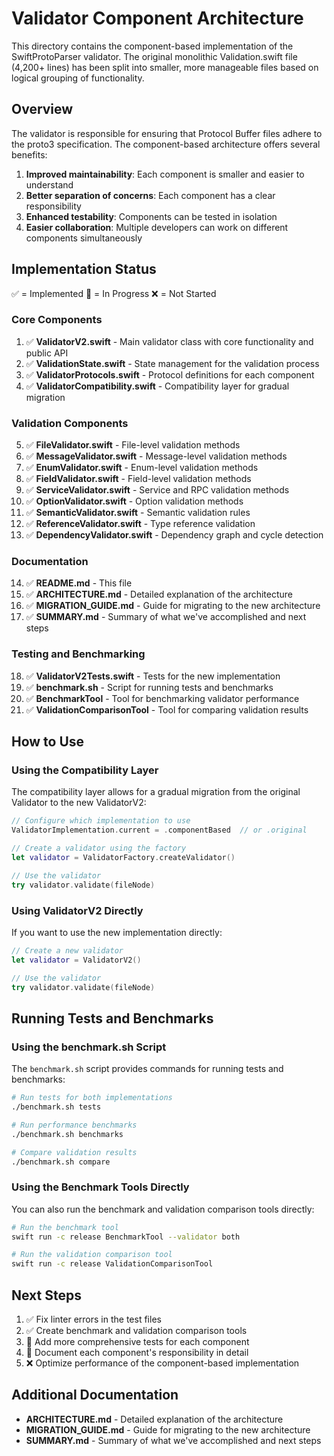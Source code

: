 # Validator Component Architecture

This directory contains the component-based implementation of the SwiftProtoParser validator. The original monolithic Validation.swift file (4,200+ lines) has been split into smaller, more manageable files based on logical grouping of functionality.

## Overview

The validator is responsible for ensuring that Protocol Buffer files adhere to the proto3 specification. The component-based architecture offers several benefits:

1. **Improved maintainability**: Each component is smaller and easier to understand
2. **Better separation of concerns**: Each component has a clear responsibility
3. **Enhanced testability**: Components can be tested in isolation
4. **Easier collaboration**: Multiple developers can work on different components simultaneously

## Implementation Status

✅ = Implemented
🔄 = In Progress
❌ = Not Started

### Core Components

1. ✅ **ValidatorV2.swift** - Main validator class with core functionality and public API
2. ✅ **ValidationState.swift** - State management for the validation process
3. ✅ **ValidatorProtocols.swift** - Protocol definitions for each component
4. ✅ **ValidatorCompatibility.swift** - Compatibility layer for gradual migration

### Validation Components

5. ✅ **FileValidator.swift** - File-level validation methods
6. ✅ **MessageValidator.swift** - Message-level validation methods
7. ✅ **EnumValidator.swift** - Enum-level validation methods
8. ✅ **FieldValidator.swift** - Field-level validation methods
9. ✅ **ServiceValidator.swift** - Service and RPC validation methods
10. ✅ **OptionValidator.swift** - Option validation methods
11. ✅ **SemanticValidator.swift** - Semantic validation rules
12. ✅ **ReferenceValidator.swift** - Type reference validation
13. ✅ **DependencyValidator.swift** - Dependency graph and cycle detection

### Documentation

14. ✅ **README.md** - This file
15. ✅ **ARCHITECTURE.md** - Detailed explanation of the architecture
16. ✅ **MIGRATION_GUIDE.md** - Guide for migrating to the new architecture
17. ✅ **SUMMARY.md** - Summary of what we've accomplished and next steps

### Testing and Benchmarking

18. ✅ **ValidatorV2Tests.swift** - Tests for the new implementation
19. ✅ **benchmark.sh** - Script for running tests and benchmarks
20. ✅ **BenchmarkTool** - Tool for benchmarking validator performance
21. ✅ **ValidationComparisonTool** - Tool for comparing validation results

## How to Use

### Using the Compatibility Layer

The compatibility layer allows for a gradual migration from the original Validator to the new ValidatorV2:

```swift
// Configure which implementation to use
ValidatorImplementation.current = .componentBased  // or .original

// Create a validator using the factory
let validator = ValidatorFactory.createValidator()

// Use the validator
try validator.validate(fileNode)
```

### Using ValidatorV2 Directly

If you want to use the new implementation directly:

```swift
// Create a new validator
let validator = ValidatorV2()

// Use the validator
try validator.validate(fileNode)
```

## Running Tests and Benchmarks

### Using the benchmark.sh Script

The `benchmark.sh` script provides commands for running tests and benchmarks:

```bash
# Run tests for both implementations
./benchmark.sh tests

# Run performance benchmarks
./benchmark.sh benchmarks

# Compare validation results
./benchmark.sh compare
```

### Using the Benchmark Tools Directly

You can also run the benchmark and validation comparison tools directly:

```bash
# Run the benchmark tool
swift run -c release BenchmarkTool --validator both

# Run the validation comparison tool
swift run -c release ValidationComparisonTool
```

## Next Steps

1. ✅ Fix linter errors in the test files
2. ✅ Create benchmark and validation comparison tools
3. 🔄 Add more comprehensive tests for each component
4. 🔄 Document each component's responsibility in detail
5. ❌ Optimize performance of the component-based implementation

## Additional Documentation

- **ARCHITECTURE.md** - Detailed explanation of the architecture
- **MIGRATION_GUIDE.md** - Guide for migrating to the new architecture
- **SUMMARY.md** - Summary of what we've accomplished and next steps 